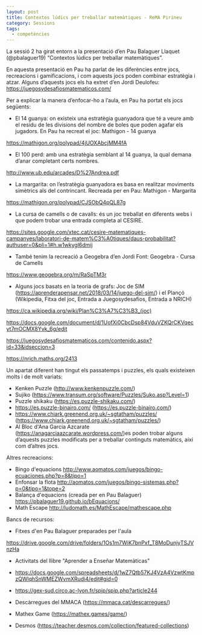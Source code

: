 ```yaml
---
layout: post
title: Contextos lúdics per treballar matemàtiques - ReMA Pirineu
category: Sessions
tags:
  - competències
---
```


La sessió 2 ha girat entorn a la presentació d’en Pau Balaguer Llaquet (@pbalaguer19) “Contextos lúdics per treballar matemàtiques”.

En aquesta presentació en Pau ha parlat de les diferències entre jocs, recreacions i gamificacions, i com aquests jocs poden combinar estratègia i atzar. Alguns d’aquests jocs els ha extret d’en Jordi Deulofeu: https://juegosydesafiosmatematicos.com/

Per a explicar la manera d’enfocar-ho a l’aula, en Pau ha portat els jocs següents:
-	El 14 guanya: on existeix una estratègia guanyadora que té a veure amb el residu de les divisions del nombre de boles que poden agafar els jugadors.
En Pau ha recreat el joc:  Mathigon - 14 guanya

https://mathigon.org/polypad/4jUOXAbcjMM4fA

-	El 100 perd: amb una estratègia semblant al 14 guanya, la qual demana d’anar completant certs nombres.

http://www.ub.edu/arcades/D%27Andrea.pdf

-	La margarita: on l’estratègia guanyadora es basa en realitzar moviments simètrics als del contrincant. Recreada per en Pau: Mathigon - Margarita

https://mathigon.org/polypad/CJSObQ4pQL87g

-	La cursa de camells o de cavalls: és un joc treballat en diferents webs i que podem trobar una entrada completa al CESIRE.

https://sites.google.com/xtec.cat/cesire-matematiques-campanyes/laboratori-de-matem%C3%A0tiques/daus-probabilitat?authuser=0&pli=1#h.w1wkygl6dmij

-	També tenim la recreació a Geogebra d’en Jordi Font: Geogebra - Cursa de Camells

https://www.geogebra.org/m/RaSpTM3r

-	Alguns jocs basats en la teoria de grafs:  Joc de SIM (https://aprenderapensar.net/2018/03/14/juego-del-sim/) i el Plançó (Wikipedia, Fitxa del joc, Entrada a Juegosydesafios, Entrada a NRICH)

https://ca.wikipedia.org/wiki/Plan%C3%A7%C3%B3_(joc)

https://docs.google.com/document/d/1UofXi0CbcDsp84VduVZKQrCKVqecyt7mOCMX8Yvk_6g/edit

https://juegosydesafiosmatematicos.com/contenido.aspx?id=33&idseccion=3

https://nrich.maths.org/2413


Un apartat diferent han tingut els passatemps i puzzles, els quals existeixen molts i de molt variats:
-	Kenken Puzzle (http://www.kenkenpuzzle.com/)
-	Sujiko (https://www.transum.org/software/Puzzles/Suko.asp?Level=1)
-	Puzzle shikaku (https://es.puzzle-shikaku.com/)
-	https://es.puzzle-binairo.com/ (https://es.puzzle-binairo.com/)
-	https://www.chiark.greenend.org.uk/~sgtatham/puzzles/ (https://www.chiark.greenend.org.uk/~sgtatham/puzzles/)
-	Al Bloc d'Ana Garcia Azcarate (https://anagarciaazcarate.wordpress.com/)es poden trobar alguns d’aquests puzzles modificats per a treballar continguts matemàtics, així com d’altres jocs.

Altres recreacions:
-	Bingo d'equacions http://www.aomatos.com/juegos/bingo-ecuaciones.php?p=8&tipo=1
-	Enfonsar la flota http://aomatos.com/juegos/bingo-sistemas.php?p=0&tipo=1&tope=2
-	Balança d'equacions (creada per en Pau Balaguer) https://pbalaguer19.github.io/bEquacions/
-	Math Escape http://ludomath.es/MathEscape/mathescape.php

Bancs de recursos:
-	Fitxes d'en Pau Balaguer preparades per l'aula 

https://drive.google.com/drive/folders/1Os1m7WiK7bnPxf_T8MoDunjyTSJVnzHa

-	Activitats del llibre "Aprender a Enseñar Matemàticas" 

-	https://docs.google.com/spreadsheets/d/1wZ7Qtb57KJ4VzA4VzwtKmpzQWlqhSnWMEZWvmXRudi4/edit#gid=0

-	https://gex-sud.circo.ac-lyon.fr/spip/spip.php?article244 
-	Descàrregues del MMACA (https://mmaca.cat/descarregues/)
-	Mathex Game (https://mathex.games/game/)
-	Desmos (https://teacher.desmos.com/collection/featured-collections)
